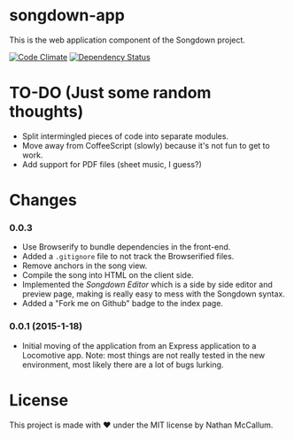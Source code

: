 # songdown-app

This is the web application component of the Songdown project.

[![Code Climate](https://codeclimate.com/github/1vasari/songdown-app/badges/gpa.svg)](https://codeclimate.com/github/1vasari/songdown-app)
[![Dependency Status](https://david-dm.org/1vasari/songdown-app.svg?style=flat-square)](https://david-dm.org/1vasari/songdown-app)

# TO-DO (Just some random thoughts)
- Split intermingled pieces of code into separate modules.
- Move away from CoffeeScript (slowly) because it's not fun to get to work.
- Add support for PDF files (sheet music, I guess?)

# Changes

### 0.0.3
- Use Browserify to bundle dependencies in the front-end.
- Added a `.gitignore` file to not track the Browserified files.
- Remove anchors in the song view.
- Compile the song into HTML on the client side.
- Implemented the *Songdown Editor* which is a side by side editor and preview page, making is really easy to mess with the Songdown syntax.
- Added a "Fork me on Github" badge to the index page.

### 0.0.1 (2015-1-18)
- Initial moving of the application from an Express application to a Locomotive app. Note: most things are not really tested in the new environment, most likely there are a lot of bugs lurking.

# License

This project is made with :heart: under the MIT license by Nathan McCallum.
